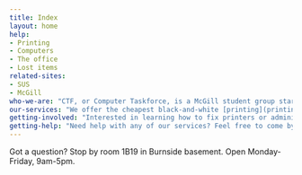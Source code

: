 ```yaml
---
title: Index
layout: home
help:
- Printing
- Computers
- The office
- Lost items
related-sites:
- SUS
- McGill
who-we-are: "CTF, or Computer Taskforce, is a McGill student group started 16 years ago with 3 computers. Our team of student volunteers now administers over 140 computers at various locations on campus and provides an economical printing service. Find out more about us on the [about](about.html) page."
our-services: "We offer the cheapest black-and-white [printing](printing.html) around, at 4 cents a page, and manage [computers](computers.html) throughout campus. In addition, we provide webhosting and other services for various student societies. We also host a [yearly gaming event for charity](events.html)."
getting-involved: "Interested in learning how to fix printers or administer computers? Great! CTF always welcomes new members, regardless of their level of computer expertise. Drop in on our weekly meeting on MEETING_DAYs at MEETING_TIME to find out more."
getting-help: "Need help with any of our services? Feel free to come by the [office](office.html) or [email us](contact.html). You can also take a look at our service-specific documentation using the links on the right."
---
```


Got a question? Stop by room 1B19 in Burnside basement. Open Monday-Friday, 9am-5pm.
